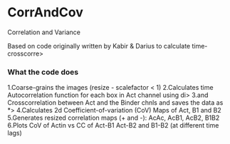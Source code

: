 # CorrAndCov
Correlation and Variance

Based on code originally written by Kabir & Darius to calculate time-crosscorre>

### What the code does
1.Coarse-grains the images (resize - scalefactor < 1)
2.Calculates time Autocorrelation function for each box in Act channel using di>
3.and Crosscorrelation between Act and the Binder chnls and saves the data as *>
4.Calculates 2d Coefficient-of-variation (CoV) Maps of Act, B1 and B2
5.Generates resized correlation maps (+ and -): AcAc, AcB1, AcB2, B1B2
6.Plots CoV of Actin vs CC of Act-B1 Act-B2 and B1-B2 (at different time lags)
